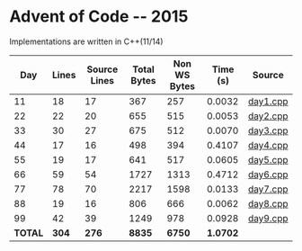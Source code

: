# Advent of Code -- 2015

Implementations are written in C++(11/14)

Day | Lines | Source Lines | Total Bytes | Non WS Bytes | Time (s) | Source
----|-------|--------------|-------------|--------------|----------|-------
11 | 18 | 17 | 367 | 257 | 0.0032 | [day1.cpp](https://github.com/willkill07/adventofcode/blob/master/src/day1/day1.cpp)
22 | 22 | 20 | 655 | 515 | 0.0053 | [day2.cpp](https://github.com/willkill07/adventofcode/blob/master/src/day2/day2.cpp)
33 | 30 | 27 | 675 | 512 | 0.0070 | [day3.cpp](https://github.com/willkill07/adventofcode/blob/master/src/day3/day3.cpp)
44 | 17 | 16 | 498 | 394 | 0.4107 | [day4.cpp](https://github.com/willkill07/adventofcode/blob/master/src/day4/day4.cpp)
55 | 19 | 17 | 641 | 517 | 0.0605 | [day5.cpp](https://github.com/willkill07/adventofcode/blob/master/src/day5/day5.cpp)
66 | 59 | 54 | 1727 | 1313 | 0.4712 | [day6.cpp](https://github.com/willkill07/adventofcode/blob/master/src/day6/day6.cpp)
77 | 78 | 70 | 2217 | 1598 | 0.0133 | [day7.cpp](https://github.com/willkill07/adventofcode/blob/master/src/day7/day7.cpp)
88 | 19 | 16 | 806 | 666 | 0.0062 | [day8.cpp](https://github.com/willkill07/adventofcode/blob/master/src/day8/day8.cpp)
99 | 42 | 39 | 1249 | 978 | 0.0928 | [day9.cpp](https://github.com/willkill07/adventofcode/blob/master/src/day9/day9.cpp)
**TOTAL** | **304** | **276** | **8835** | **6750** | **1.0702** |
